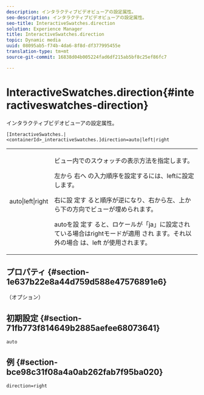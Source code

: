 ```yaml
---
description: インタラクティブビデオビューアの設定属性。
seo-description: インタラクティブビデオビューアの設定属性。
seo-title: InteractiveSwatches.direction
solution: Experience Manager
title: InteractiveSwatches.direction
topic: Dynamic media
uuid: 08095ab5-f74b-4da6-8f8d-df377995455e
translation-type: tm+mt
source-git-commit: 16838d04b005224fad6df215ab5bf8c25ef86fc7

---
```



# InteractiveSwatches.direction{#interactiveswatches-direction}

インタラクティブビデオビューアの設定属性。

`[InteractiveSwatches.|<containerId>_interactiveSwatches.]direction=auto|left|right`

<table id="table_441553CD34C94A58A9D7CBF772DEDDB6"> 
 <tbody> 
  <tr> 
   <td colname="col1"> <p> <span class="codeph"> auto|left|right </span> </p> </td> 
   <td colname="col2"> <p> ビュー内でのスウォッチの表示方法を指定します。 </p> <p>左から <span class="codeph"> 右へ </span> の入力順序を設定するには、leftに設定します。 </p> <p>右に設 <span class="codeph"> 定す </span> ると順序が逆になり、右から左、上から下の方向でビューが埋められます。 </p> <p>autoを設 <span class="codeph"> 定す </span> ると、ロケールが「ja」に設定されている場合はrightモードが適用 <span class="codeph"> され </span>ます。それ以外の場合 <span class="codeph"> は、left </span> が使用されます。 </p> </td> 
  </tr> 
 </tbody> 
</table>

## プロパティ {#section-1e637b22e8a44d759d588e47576891e6}

（オプション）

## 初期設定 {#section-71fb773f814649b2885aefee68073641}

`auto`

## 例 {#section-bce98c31f08a4a0ab262fab7f95ba020}

```
direction=right
```

